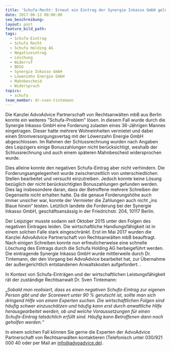 ```yaml
---
title: 'Schufa-Recht: Erneut ein Eintrag der Synergie Inkasso GmbH gelöscht'
date: 2017-06-13 00:00:00
seo_beschreibung:
layout: post
feature_bild_path:
tags:
  - Schufa-Eintrag
  - Schufa Recht
  - Schufa Holding AG
  - Negativeintrag
  - Löschung
  - Widerruf
  - BDSG
  - Synergie Inkasso GmbH
  - Löwenzahn Energie GmbH
  - Mahnbescheid
  - Widerspruch
topics:
  - schufa
team_member: dr-sven-tintemann
---
```



Die Kanzlei AdvoAdvice Partnerschaft von Rechtsanwälten mbB aus Berlin konnte ein weiteres "Schufa-Problem" lösen. In diesem Fall wurde durch die Synergie Inkasso GmbH eine Forderung zulasten eines 36-Jährigen Mannes eingetragen. Dieser hatte mehrere Wohneinheiten vermietet und dabei einen Stromversorgungsvertag mit der Löwenzahn Energie GmbH abgeschlossen. Im Rahmen der Schlussrechnung wurden nach Angaben des Leipzigers einige Bonuszahlungen nicht berücksichtigt, weshalb der Schlussrechnung und auch einem späteren Mahnbescheid widersprochen wurde.

Dies alleine konnte den negativen Schufa-Eintrag aber nicht verhindern. Die Forderungsangelegenheit wurde zwischenzeitlich von unterschiedlichen Stellen bearbeitet und versucht einzutreiben. Jedoch konnte keine Lösung bezüglich der nicht berücksichtigten Bonuszahlungen gefunden werden. Dies lag insbesondere daran, dass der Betroffene mehrere Schreiben der Gegenseite nicht erhalten hatte. Da die genaue Forderungshöhe auch immer unsicher war, konnte der Vermieter die Zahlungen auch nicht „ins Blaue hinein“ leisten. Letztlich landete die Forderung bei der Synergie Inkasso GmbH, geschäftsansässig in der Friedrichstr. 204, 10117 Berlin.

Der Leipziger musste sodann seit Oktober 2015 unter den Folgen des negativen Eintrages leiden. Die wirtschaftliche Handlungsfähigkeit ist in einem solchen Falle stark eingeschränkt. Erst im Mai 2017 wurden die Kanzlei AdvoAdvice Partnerschaft von Rechtsanwälten mbB beauftragt. Nach einigen Schreiben konnte nun erfreulicherweise eine schnelle Löschung des Eintrags durch die Schufa Holding AG herbeigeführt werden. Die eintragende Synergie Inkasso GmbH wurde mittlerweile durch Dr. Tintemann, der den Vorgang bei AdvoAdvice bearbeitet hat, zur Übernahme der außergerichtlich entstandenen Anwaltskosten aufgefordert. .

In Kontext von Schufa-Einträgen und der wirtschaftlichen Leistungsfähigkeit rät der zuständige Rechtsanwalt Dr. Sven Tintemann:

„*Sobald man realisiert, dass es einen negativen Schufa-Eintrag zur eigenen Person gibt und der Scorewert unter 90 % gerutscht ist, sollte man sich dringend Hilfe von einem Experten suchen. Die wirtschaftlichen Folgen sind häufig schwer einzuschätzen und häufig kann erst durch anwaltliche Hilfe herausgearbeitet werden, ob und welche Voraussetzungen für einen Schufa-Eintrag tatsächlich erfüllt sind. Häufig kann Betroffenen dann noch geholfen werden.“*

In einem solchen Fall können Sie gerne die Experten der AdvoAdvice Partnerschaft von Rechtsanwälten kontaktieren (Telefonisch unter 030/921 000 40 oder per Mail an [&#105;&#110;&#102;&#111;&#064;&#097;&#100;&#118;&#111;&#097;&#100;&#118;&#105;&#099;&#101;&#046;&#100;&#101;](&#109;&#097;&#105;&#108;&#116;&#111;:&#105;&#110;&#102;&#111;&#064;&#097;&#100;&#118;&#111;&#097;&#100;&#118;&#105;&#099;&#101;&#046;&#100;&#101;)).